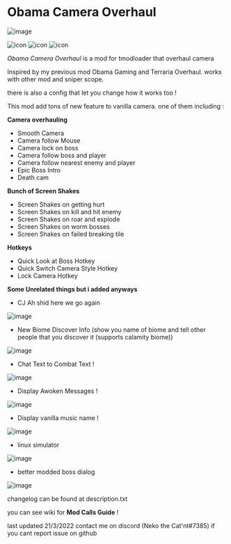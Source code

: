 # Obama Camera Overhaul
![image](https://user-images.githubusercontent.com/70310191/155861029-9f2fe140-5472-4c57-b3db-596b22b98a05.png)


![icon](https://user-images.githubusercontent.com/70310191/155922255-6b3fb60e-6a77-41ef-98c7-a95f87026657.png)
![icon](https://user-images.githubusercontent.com/70310191/152098419-6ed5d02a-891a-48c1-ab37-1d2a6b71d8c2.png)
![icon](https://user-images.githubusercontent.com/70310191/155922215-787398f3-650e-4c1a-9a04-65d619b483c9.png)


*Obama Camera Overhaul* is a mod for tmodloader that overhaul camera

Inspired by my previous mod Obama Gaming and Terraria Overhaul.
works with other mod and sniper scope. 

there is also a config that let you change how it works too !

This mod add tons of new feature to vanilla camera.
one of them including :

**Camera overhauling**
- Smooth Camera
- Camera follow Mouse
- Camera lock on boss
- Camera follow boss and player
- Camera follow nearest enemy and player
- Epic Boss Intro 
- Death cam

**Bunch of Screen Shakes**
- Screen Shakes on getting hurt
- Screen Shakes on kill and hit enemy
- Screen Shakes on roar and explode
- Screen Shakes on worm bosses
- Screen Shakes on failed breaking tile

**Hotkeys**
- Quick Look at Boss Hotkey
- Quick Switch Camera Style Hotkey
- Lock Camera Hotkey

**Some Unrelated things but i added anyways**
- CJ Ah shid here we go again


![image](https://user-images.githubusercontent.com/70310191/155921519-5ac95607-ce70-4c4b-8458-d1c150eb3454.png)
- New Biome Discover Info (show you name of biome and tell other people that you discover it (supports calamity biome))


![image](https://user-images.githubusercontent.com/70310191/155921800-73f406a6-9e35-4ff5-8b2a-f332a773b77b.png)
- Chat Text to Combat Text !


![image](https://user-images.githubusercontent.com/70310191/155922160-ab13aa33-ca1f-449c-90e6-6966765dcad1.png)
- Display Awoken Messages !


![image](https://user-images.githubusercontent.com/70310191/155921466-0f4be0bf-9ea4-4a51-9747-e10352068874.png)
- Display vanilla music name !


![image](https://user-images.githubusercontent.com/70310191/155921326-59a6d3b9-0568-4118-a7ce-81c4527af85f.png)
- linux simulator


![image](https://user-images.githubusercontent.com/70310191/155921873-f0145c29-4eed-4044-8d58-c4480ecd28d3.png)
- better modded boss dialog


![image](https://user-images.githubusercontent.com/70310191/159277247-9a75c5ba-6230-49b8-89f4-b82608b37e32.png)


changelog can be found at description.txt

you can see wiki for **Mod Calls Guide** !

last updated 21/3/2022
contact me on discord (Neko the Cat'nt#7385) if you cant report issue on github
